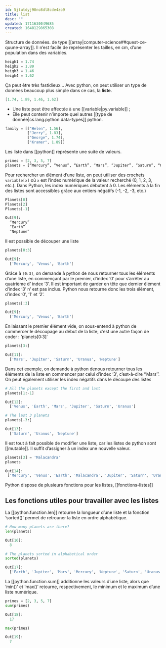 ```yaml
---
id: 5jtutdyj90no8dl8cde4zo9
title: list
desc: ""
updated: 1711630049685
created: 1648129865308
---
```


Structure de données. de type [[array|computer-science##quest-ce-quune-array]].
Il n’est facile de représenter les tailles, en cm, d’une population dans des variables.

```python
heigh1 = 1.74
heigh2 = 1.89
heigh3 = 1.46
heigh4 = 1.62
```

Ça peut être très fastidieux… Avec python, on peut utiliser un type de données beaucoup plus simple dans ce cas, la **liste**.

```python
[1.74, 1.89, 1.46, 1.62]
```

- Une liste peut être affectée à une [[variable|py.variable]] ;
- Elle peut contenir n’importe quel autres [[type de donnée|cs.lang.python.data-types]] python.

```python
family = [["Helen", 1.56],
          ["Jerry", 1.83],
          ["George", 1.74],
          ["Kramer", 1.89]]
```

Les liste dans [[python]] représente une suite de valeurs.

```python
primes = [2, 3, 5, 7]
planets = [“Mercury”, “Venus”, “Earth”, “Mars”, “Jupiter”, “Saturn”, “Uranus”, “Neptune”]
```

Pour rechercher un élément d’une liste, on peut utiliser des crochets `variable[x]`
où `x` est l’index numérique de la valeur recherché (0, 1, 2, 3, etc.). Dans
Python, les index numériques débutent à 0. Les éléments à la fin des listes sont
accessibles grâce aux entiers négatifs (-1, -2, -3, etc.)

```python
Planets[0]
Planets[2]
Planets[-1]

Out[9]:
  “Mercury”
  “Earth”
  “Neptune”
```

Il est possible de découper une liste

```python
planets[0:3]

Out[9]:
  ['Mercury', 'Venus', 'Earth']
```

Grâce à `[0:3]`, on demande à python de nous retourner tous les éléments d’une
liste, en commençant par le premier, d’index ‘0’ pour s’arrêter au quatrième d’
index ‘3’. Il est important de garder en tête que dernier élément d’index ‘3’ n’
est pas inclus. Python nous retourne donc les trois élément, d’index ‘0’, ‘1’ et ‘2’.

```python
planets[:3]

Out[9]:
  ['Mercury', 'Venus', 'Earth']
```

En laissant le premier élément vide, on sous-entend à python de commercer le
découpage au début de la liste, c’est une autre façon de coder : ‘planets[0:3]’

```python
planets[3:]

Out[11]:
  ['Mars', 'Jupiter', 'Saturn', 'Uranus', 'Neptune']
```

Dans cet exemple, on demande à python denous retourner tous les éléments de la liste en commencer par celui d’index ‘3’, c’est-à-dire ‘’Mars’’. On peut également utiliser les index négatifs dans le découpe des listes

```python
# All the planets except the first and last
planets[1:-1]

Out[12]:
  ['Venus', 'Earth', 'Mars', 'Jupiter', 'Saturn', 'Uranus']

# The last 3 planets
planets[-3:]

Out[13]:
  ['Saturn', 'Uranus', 'Neptune']
```

Il est tout à fait possible de modifier une liste, car les listes de python sont [[mutable]]. Il suffit d’assigner à un index une nouvelle valeur.

```python
planets[3] = 'Malacandra'
planets

Out[14]:
 ['Mercury', 'Venus', 'Earth', 'Malacandra', 'Jupiter', 'Saturn', 'Uranus', 'Neptune']
```

Python dispose de plusieurs fonctions pour les listes, [[fonctions-listes]]

## Les fonctions utiles pour travailler avec les listes

La [[python.function.len]] retourne la longueur d’une liste et la fonction ‘sorted()’ permet de retrouner la liste en ordre alphabétique.

```python
# How many planets are there?
len(planets)

Out[16]:
  8

# The planets sorted in alphabetical order
sorted(planets)

Out[17]:
  ['Earth', 'Jupiter', 'Mars', 'Mercury', 'Neptune', 'Saturn', 'Uranus', 'Venus']
```

La [[python.function.sum]] additionne les valeurs d’une liste, alors que ‘min()’ et ‘max()’ retourne, respectivement, le minimum et le maximum d’une liste numérique.

```python
primes = [2, 3, 5, 7]
sum(primes)

Out[18]:
  17

max(primes)

Out[19]:
  7
```
